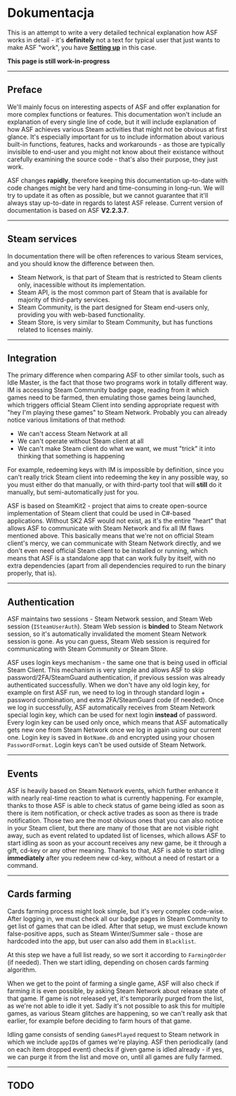 # Dokumentacja

This is an attempt to write a very detailed technical explanation how ASF works in detail - it's **definitely** not a text for typical user that just wants to make ASF "work", you have **[Setting up](https://github.com/JustArchi/ArchiSteamFarm/wiki/Setting-up)** in this case.

**This page is still work-in-progress**

* * *

## Preface

We'll mainly focus on interesting aspects of ASF and offer explanation for more complex functions or features. This documentation won't include an explanation of every single line of code, but it will include explanation of how ASF achieves various Steam activities that might not be obvious at first glance. It's especially important for us to include information about various built-in functions, features, hacks and workarounds - as those are typically invisible to end-user and you might not know about their existance without carefully examining the source code - that's also their purpose, they just work.

ASF changes **rapidly**, therefore keeping this documentation up-to-date with code changes might be very hard and time-consuming in long-run. We will try to update it as often as possible, but we cannot guarantee that it'll always stay up-to-date in regards to latest ASF release. Current version of documentation is based on ASF **V2.2.3.7**.

* * *

## Steam services

In documentation there will be often references to various Steam services, and you should know the difference between then.

- Steam Network, is that part of Steam that is restricted to Steam clients only, inacessible without its implementation.
- Steam API, is the most common part of Steam that is available for majority of third-party services.
- Steam Community, is the part designed for Steam end-users only, providing you with web-based functionality.
- Steam Store, is very similar to Steam Community, but has functions related to licenses mainly.

* * *

## Integration

The primary difference when comparing ASF to other similar tools, such as Idle Master, is the fact that those two programs work in totally different way. IM is accessing Steam Community badge page, reading from it which games need to be farmed, then emulating those games being launched, which triggers official Steam Client into sending appropriate request with "hey I'm playing these games" to Steam Network. Probably you can already notice various limitations of that method:

- We can't access Steam Network at all
- We can't operate without Steam client at all
- We can't make Steam client do what we want, we must "trick" it into thinking that something is happening

For example, redeeming keys with IM is impossible by definition, since you can't really trick Steam client into redeeming the key in any possible way, so you must either do that manually, or with third-party tool that will **still** do it manually, but semi-automatically just for you.

ASF is based on SteamKit2 - project that aims to create open-source implementation of Steam client that could be used in C#-based applications. Without SK2 ASF would not exist, as it's the entire "heart" that allows ASF to communicate with Steam Network and fix all IM flaws mentioned above. This basically means that we're not on official Steam client's mercy, we can communicate with Steam Network directly, and we don't even need official Steam client to be installed or running, which means that ASF is a standalone app that can work fully by itself, with no extra dependencies (apart from all dependencies required to run the binary properly, that is).

* * *

## Authentication

ASF maintains two sessions - Steam Network session, and Steam Web session (`ISteamUserAuth`). Steam Web session is **binded** to Steam Network session, so it's automatically invalidated the moment Steam Network session is gone. As you can guess, Steam Web session is required for communicating with Steam Community or Steam Store.

ASF uses login keys mechanism - the same one that is being used in official Steam Client. This mechanism is very simple and allows ASF to skip password/2FA/SteamGuard authentication, if previous session was already authenticated successfully. When we don't have any old login key, for example on first ASF run, we need to log in through standard login + password combination, and extra 2FA/SteamGuard code (if needed). Once we log in successfully, ASF automatically receives from Steam Network special login key, which can be used for next login **instead** of password. Every login key can be used only once, which means that ASF automatically gets new one from Steam Network once we log in again using our current one. Login key is saved in `BotName.db` and encrypted using your chosen `PasswordFormat`. Login keys can't be used outside of Steam Network.

* * *

## Events

ASF is heavily based on Steam Network events, which further enhance it with nearly real-time reaction to what is currently happening. For example, thanks to those ASF is able to check status of game being idled as soon as there is item notification, or check active trades as soon as there is trade notification. Those two are the most obvious ones that you can also notice in your Steam client, but there are many of those that are not visible right away, such as event related to updated list of licenses, which allows ASF to start idling as soon as your account receives any new game, be it through a gift, cd-key or any other meaning. Thanks to that, ASF is able to start idling **immediately** after you redeem new cd-key, without a need of restart or a command.

* * *

## Cards farming

Cards farming process might look simple, but it's very complex code-wise. After logging in, we must check all our badge pages in Steam Community to get list of games that can be idled. After that setup, we must exclude known false-positive apps, such as Steam Winter/Summer sale - those are hardcoded into the app, but user can also add them in `Blacklist`.

At this step we have a full list ready, so we sort it according to `FarmingOrder` (if needed). Then we start idling, depending on chosen cards farming algorithm.

When we get to the point of farming a single game, ASF will also check if farming it is even possible, by asking Steam Network about release state of that game. If game is not released yet, it's temporarily purged from the list, as we're not able to idle it yet. Sadly it's not possible to ask this for multiple games, as various Steam glitches are happening, so we can't really ask that earlier, for example before deciding to farm hours of that game.

Idling game consists of sending `GamesPlayed` request to Steam network in which we include `appID`s of games we're playing. ASF then periodically (and on each item dropped event) checks if given game is idled already - if yes, we can purge it from the list and move on, until all games are fully farmed.

* * *

## TODO